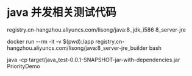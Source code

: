 # java 并发相关测试代码

registry.cn-hangzhou.aliyuncs.com/lisong/java:8_jdk_i586
8_server-jre

docker run --rm -it -v $(pwd):/app registry.cn-hangzhou.aliyuncs.com/lisong/java:8_server-jre_builder bash

java -cp target/java_test-0.0.1-SNAPSHOT-jar-with-dependencies.jar PriorityDemo
